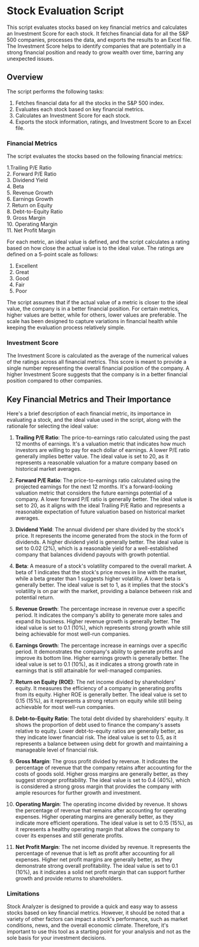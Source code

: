 # Stock Evaluation Script

This script evaluates stocks based on key financial metrics and calculates an Investment Score for each stock. It fetches financial data for all the S&P 500 companies, processes the data, and exports the results to an Excel file. The Investment Score helps to identify companies that are potentially in a strong financial position and ready to grow wealth over time, barring any unexpected issues.

## Overview

The script performs the following tasks:

1. Fetches financial data for all the stocks in the S&P 500 index.
2. Evaluates each stock based on key financial metrics.
3. Calculates an Investment Score for each stock.
4. Exports the stock information, ratings, and Investment Score to an Excel file.

### Financial Metrics
The script evaluates the stocks based on the following financial metrics:

1.Trailing P/E Ratio  
2. Forward P/E Ratio  
3. Dividend Yield  
4. Beta  
5. Revenue Growth  
6. Earnings Growth  
7. Return on Equity  
8. Debt-to-Equity Ratio  
9. Gross Margin  
10. Operating Margin  
11. Net Profit Margin  

For each metric, an ideal value is defined, and the script calculates a rating based on how close the actual value is to the ideal value. The ratings are defined on a 5-point scale as follows:

1. Excellent  
2. Great  
3. Good  
4. Fair  
5. Poor  

The script assumes that if the actual value of a metric is closer to the ideal value, the company is in a better financial position. For certain metrics, higher values are better, while for others, lower values are preferable. The scale has been designed to capture variations in financial health while keeping the evaluation process relatively simple.

### Investment Score
The Investment Score is calculated as the average of the numerical values of the ratings across all financial metrics. This score is meant to provide a single number representing the overall financial position of the company. A higher Investment Score suggests that the company is in a better financial position compared to other companies.


## Key Financial Metrics and Their Importance

Here's a brief description of each financial metric, its importance in evaluating a stock, and the ideal value used in the script, along with the rationale for selecting the ideal value:

1. **Trailing P/E Ratio**: The price-to-earnings ratio calculated using the past 12 months of earnings. It's a valuation metric that indicates how much investors are willing to pay for each dollar of earnings. A lower P/E ratio generally implies better value. The ideal value is set to 20, as it represents a reasonable valuation for a mature company based on historical market averages.

2. **Forward P/E Ratio**: The price-to-earnings ratio calculated using the projected earnings for the next 12 months. It's a forward-looking valuation metric that considers the future earnings potential of a company. A lower forward P/E ratio is generally better. The ideal value is set to 20, as it aligns with the ideal Trailing P/E Ratio and represents a reasonable expectation of future valuation based on historical market averages.

3. **Dividend Yield**: The annual dividend per share divided by the stock's price. It represents the income generated from the stock in the form of dividends. A higher dividend yield is generally better. The ideal value is set to 0.02 (2%), which is a reasonable yield for a well-established company that balances dividend payouts with growth potential.

4. **Beta**: A measure of a stock's volatility compared to the overall market. A beta of 1 indicates that the stock's price moves in line with the market, while a beta greater than 1 suggests higher volatility. A lower beta is generally better. The ideal value is set to 1, as it implies that the stock's volatility is on par with the market, providing a balance between risk and potential return.

5. **Revenue Growth**: The percentage increase in revenue over a specific period. It indicates the company's ability to generate more sales and expand its business. Higher revenue growth is generally better. The ideal value is set to 0.1 (10%), which represents strong growth while still being achievable for most well-run companies.

6. **Earnings Growth**: The percentage increase in earnings over a specific period. It demonstrates the company's ability to generate profits and improve its bottom line. Higher earnings growth is generally better. The ideal value is set to 0.1 (10%), as it indicates a strong growth rate in earnings that is still attainable for well-managed companies.

7. **Return on Equity (ROE)**: The net income divided by shareholders' equity. It measures the efficiency of a company in generating profits from its equity. Higher ROE is generally better. The ideal value is set to 0.15 (15%), as it represents a strong return on equity while still being achievable for most well-run companies.

8. **Debt-to-Equity Ratio**: The total debt divided by shareholders' equity. It shows the proportion of debt used to finance the company's assets relative to equity. Lower debt-to-equity ratios are generally better, as they indicate lower financial risk. The ideal value is set to 0.5, as it represents a balance between using debt for growth and maintaining a manageable level of financial risk.

9. **Gross Margin**: The gross profit divided by revenue. It indicates the percentage of revenue that the company retains after accounting for the costs of goods sold. Higher gross margins are generally better, as they suggest stronger profitability. The ideal value is set to 0.4 (40%), which is considered a strong gross margin that provides the company with ample resources for further growth and investment.

10. **Operating Margin**: The operating income divided by revenue. It shows the percentage of revenue that remains after accounting for operating expenses. Higher operating margins are generally better, as they indicate more efficient operations. The ideal value is set to 0.15 (15%), as it represents a healthy operating margin that allows the company to cover its expenses and still generate profits.

11. **Net Profit Margin**: The net income divided by revenue. It represents the percentage of revenue that is left as profit after accounting for all expenses. Higher net profit margins are generally better, as they demonstrate strong overall profitability. The ideal value is set to 0.1 (10%), as it indicates a solid net profit margin that can support further growth and provide returns to shareholders.

### Limitations
Stock Analyzer is designed to provide a quick and easy way to assess stocks based on key financial metrics. However, it should be noted that a variety of other factors can impact a stock's performance, such as market conditions, news, and the overall economic climate. Therefore, it's important to use this tool as a starting point for your analysis and not as the sole basis for your investment decisions.
